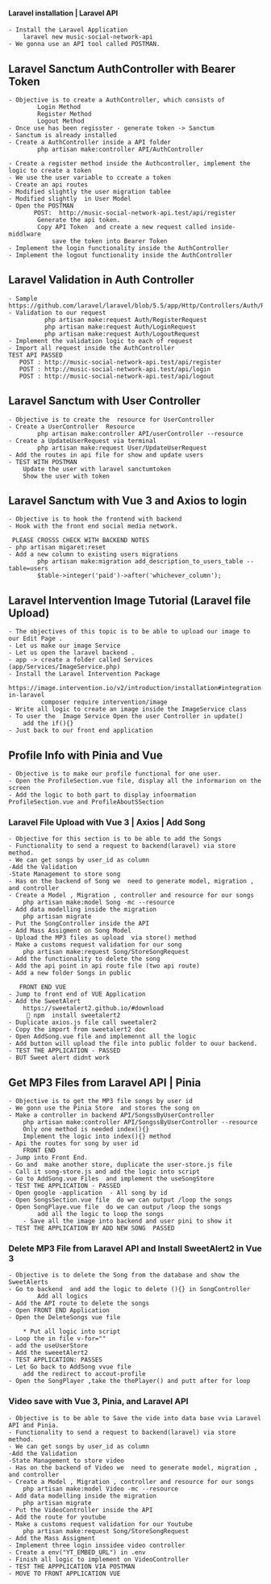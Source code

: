 #### Laravel installation | Laravel API
    - Install the Laravel Application
        laravel new music-social-network-api    
    - We gonna use an API tool called POSTMAN.

## Laravel Sanctum AuthController with Bearer Token
    - Objective is to create a AuthController, which consists of 
            Login Method
            Register Method
            Logout Method
    - Once use has been regisster - generate token -> Sanctum
    - Sanctum is already installed 
    - Create a AuthController inside a API folder
            php artisan make:controller API/AuthController 

    - Create a register method inside the Authcontroller, implement the logic to create a token
    - We use the user variable to ccreate a token
    - Create an api routes  
    - Modified slightly the user migration tablee
    - Modified slightly  in User Model 
    - Open the POSTMAN
           POST:  http://music-social-network-api.test/api/register
            Generate the api token.
            Copy API Token  and create a new request called inside-middlware
                save the token into Bearer Token
    - Implement the login functionality inside the AuthController
    - Implement the logout functionality inside the AuthController

## Laravel Validation in Auth Controller
    - Sample https://github.com/laravel/laravel/blob/5.5/app/Http/Controllers/Auth/RegisterController.php
    - Validation to our request 
              php artisan make:request Auth/RegisterRequest
              php artisan make:request Auth/LoginRequest
              php artisan make:request Auth/LogoutRequest
    - Implement the validation logic to each of request
    - Import all request inside the AuthController
    TEST API PASSED
       POST : http://music-social-network-api.test/api/register
       POST : http://music-social-network-api.test/api/login
       POST : http://music-social-network-api.test/api/logout

## Laravel Sanctum with User Controller
    - Objective is to create the  resource for UserController
    - Create a UserController  Resource
            php artisan make:controller API/userController --resource
    - Create a UpdateUserRequest via terminal
            php artisan make:request User/UpdateUserRequest
    - Add the routes in api file for show and update users
    - TEST WITH POSTMAN
        Update the user with laravel sanctumtoken
        Show the user with token

## Laravel Sanctum with Vue 3 and Axios to login
    - Objective is to hook the frontend with backend 
    - Hook with the front end social media network.

     PLEASE CROSSS CHECK WITH BACKEND NOTES 
    - php artisan migaret:reset 
    - Add a new column to existing users migrations
            php artisan make:migration add_description_to_users_table --table=users 
            $table->integer('paid')->after('whichever_column');

## Laravel Intervention Image Tutorial (Laravel file Upload)
    - The objectives of this topic is to be able to upload our image to our Edit Page .
    - Let us make our image Service
    - Let us open the laravel backend .
    - app -> create a folder called Services (app/Services/ImageService.php)
    - Install the Laravel Intervention Package
        https://image.intervention.io/v2/introduction/installation#integration-in-laravel
             composer require intervention/image
    - Write all logic to create an image inside the ImageService class
    - To user the  Image Service Open the user Controller in update()
        add the if(){}
    - Just back to our front end application

## Profile Info with Pinia and Vue
    - Objective is to make our profile functional for one user.
    - Open the ProfileSection.vue file, display all the informarion on the screen
    - Add the logic to both part to display infoormation ProfileSection.vue and ProfileAboutSSection

### Laravel File Upload with Vue 3 | Axios | Add Song
    - Objective for this section is to be able to add the Songs
    - Functionality to send a request to backend(laravel) via store method.
    - We can get songs by user_id as column
    -Add the Validation
    -State Management to store song
    - Has on the backend of Song we  need to generate model, migration ,  and controller
    - Create a Model , Migration , controller and resource for our songs
        php artisan make:model Song -mc --resource 
    - Add data modelling inside the migration
        php artisan migrate  
    - Put the SongController inside the API 
    - Add Mass Assigment on Song Model
    - Upload the MP3 files as upload  via store() method
    - Make a customs request validation for our song
        php artisan make:request Song/StoreSongRequest 
    - Add the functionality to delete the song
    - Add the api point in api route file (two api route)
    - Add a new folder Songs in public

       FRONT END VUE 
    - Jump to front end of VUE Application
    - Add the SweetAlert
        https://sweetalert2.github.io/#download
          npm  install sweetalert2  
    - Duplicate axios.js file call sweetaler2
    - Copy the import from sweetalert2 doc
    - Open AddSong.vue file and implemennt all the logic
    - Add button will upload the file into public folder to ouur backend.
    - TEST THE APPLICATION - PASSED
    - BUT Sweet alert didnt work

##  Get MP3 Files from Laravel API | Pinia
    - Objective is to get the MP3 file songs by user id 
    - We gonn use the Pinia Store  and stores the song on
    - Make a controller in backend API/SongssByUserController
        php artisan make:controller API/SongssByUserController --resource
        Only one method is needed index(){}
        Implement the logic into index(){} method
    - Api the routes for song by user id
        FRONT END
    - Jump into Front End.
    - Go and  make another store, duplicate the user-store.js file 
    - Call it song-store.js and add the logic into script
    - Go to AddSong.vue Files  and implement the useSongStore
    - TEST THE APPLICATION - PASSED 
    - Open google -application  - All song by id
    - Open SongsSection.vue file  do we can output /loop the songs
    - Open SongPlaye.vue file  do we can output /loop the songs
            add all the logic to loop the songs
        - Save all the image into backend and user pini to show it
    - TEST THE APPLICATION BY ADD NEW SONG  PASSED

### Delete MP3 File from Laravel API and Install SweetAlert2 in Vue 3
    - Objective is to delete the Song from the database and show the SweetAlerts
    - Go to backend  and add the logic to delete (){} in SongController
            Add all logics 
    - Add the API route to delete the songs
    - Open FRONT END Application
    - Open the DeleteSongs vue file

        * Put all logic into script 
    - Loop the in file v-for=""
    - add the useUserStore
    - Add the sweeetAlert2
    - TEST APPLICATION: PASSES
    - Let Go back to AddSong vvue file
        add the redirect to accout-profile
    - Open the SongPlayer ,take the thePlayer() and putt after for loop

### Video save with Vue 3, Pinia, and Laravel API
    - Objective is to be able to Save the vide into data base vvia Laravel API and Pinia.
    - Functionality to send a request to backend(laravel) via store method.
    - We can get songs by user_id as column
    -Add the Validation
    -State Management to store video
    - Has on the backend of Video we  need to generate model, migration ,  and controller
    - Create a Model , Migration , controller and resource for our songs
        php artisan make:model Video -mc --resource 
    - Add data modelling inside the migration
        php artisan migrate  
    - Put the VideoController inside the API 
    - Add the route for youtube
    - Make a customs request validation for our Youtube
        php artisan make:request Song/StoreSongRequest 
    - Add the Mass Assigment 
    - Implement three login inssidee video controller
    - Create a env("YT_EMBED_URL") in .env
    - Finish all logic to implement on VideoController
    - TEST THE APPPLICATION VIA POSTMAN
    - MOVE TO FRONT APPLICATION VUE












